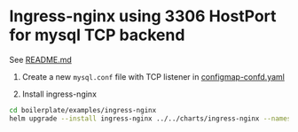 # Ingress-nginx using 3306 HostPort for mysql TCP backend

See [README.md](../../charts/ingress-nginx/README.md)

1. Create a new `mysql.conf` file with TCP listener in [configmap-confd.yaml](charts/ingress-nginx/templates/configmap-confd.yaml)


2. Install ingress-nginx 

```bash
cd boilerplate/examples/ingress-nginx
helm upgrade --install ingress-nginx ../../charts/ingress-nginx --namespace default --values ./values-override.yaml
```